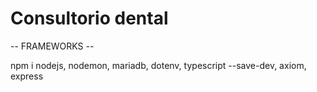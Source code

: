 # Consultorio dental

-- FRAMEWORKS --

npm i nodejs, nodemon, mariadb, dotenv, typescript --save-dev, axiom, express

